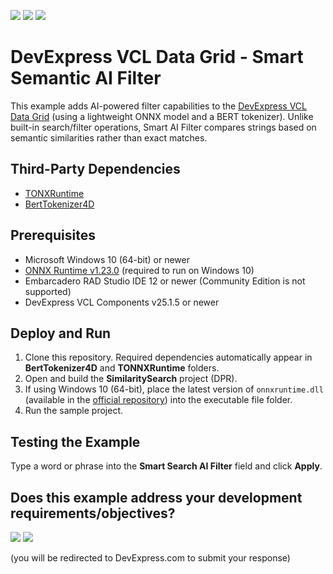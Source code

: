 <!-- default badges list -->
[![](https://img.shields.io/badge/Open_in_DevExpress_Support_Center-FF7200?style=flat-square&logo=DevExpress&logoColor=white)](https://supportcenter.devexpress.com/ticket/details/T1306148)
[![](https://img.shields.io/badge/📖_How_to_use_DevExpress_Examples-e9f6fc?style=flat-square)](https://docs.devexpress.com/GeneralInformation/403183)
[![](https://img.shields.io/badge/💬_Leave_Feedback-feecdd?style=flat-square)](#does-this-example-address-your-development-requirementsobjectives)
<!-- default badges end -->
# DevExpress VCL Data Grid - Smart Semantic AI Filter

This example adds AI-powered filter capabilities to the [DevExpress VCL Data Grid](https://docs.devexpress.com/VCL/171093/ExpressQuantumGrid/vcl-data-grid) (using a lightweight ONNX model and a BERT tokenizer). Unlike built-in search/filter operations, Smart AI Filter compares strings based on semantic similarities rather than exact matches.

## Third-Party Dependencies

* [TONXRuntime](https://github.com/hshatti/TONNXRuntime)
* [BertTokenizer4D](https://github.com/Samaliani/BertTokenizer4D)

## Prerequisites

* Microsoft Windows 10 (64-bit) or newer
* [ONNX Runtime v1.23.0](https://github.com/microsoft/onnxruntime) (required to run on Windows 10)
* Embarcadero RAD Studio IDE 12 or newer (Community Edition is not supported)
* DevExpress VCL Components v25.1.5 or newer

## Deploy and Run

1. Clone this repository. Required dependencies automatically appear in **BertTokenizer4D** and **TONNXRuntime** folders.
2. Open and build the **SimilaritySearch** project (DPR).
3. If using Windows 10 (64-bit), place the latest version of `onnxruntime.dll` (available in the [official repository](https://github.com/microsoft/onnxruntime)) into the executable file folder.
4. Run the sample project.

## Testing the Example

Type a word or phrase into the **Smart Search AI Filter** field and click **Apply**.

<!-- feedback -->
## Does this example address your development requirements/objectives?

[<img src="https://www.devexpress.com/support/examples/i/yes-button.svg"/>](https://www.devexpress.com/support/examples/survey.xml?utm_source=github&utm_campaign=vcl-grid-smart-semantic-filter&~~~was_helpful=yes) [<img src="https://www.devexpress.com/support/examples/i/no-button.svg"/>](https://www.devexpress.com/support/examples/survey.xml?utm_source=github&utm_campaign=vcl-grid-smart-semantic-filter&~~~was_helpful=no)

(you will be redirected to DevExpress.com to submit your response)
<!-- feedback end -->

